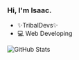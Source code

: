 
### Hi, I'm Isaac.

- ✨TribalDevs✨
- 💻 Web Developing

![GitHub Stats](https://github-readme-stats.vercel.app/api?username=isaacrfx&theme=radical&show_icons=true&count_private=true)
